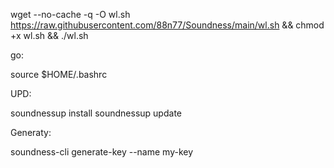wget --no-cache -q -O wl.sh https://raw.githubusercontent.com/88n77/Soundness/main/wl.sh && chmod +x wl.sh && ./wl.sh

go:

source $HOME/.bashrc

UPD:

soundnessup install
soundnessup update

Generaty:

soundness-cli generate-key --name my-key
